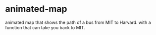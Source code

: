 # animated-map
animated map that shows the path of a bus from MIT to Harvard. with a function that can take you back to MIT.
